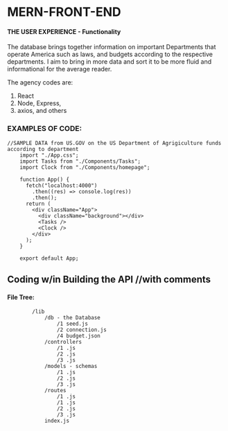 # MERN-FRONT-END

#### THE USER EXPERIENCE - Functionality
The database brings together information on important Departments that operate America such as laws, and budgets according to the respective departments. I aim to bring in more data and sort it to be more fluid and informational for the average reader.

The agency codes are: 
1. React
2. Node, Express,
3. axios, and others

### EXAMPLES OF CODE:
    //SAMPLE DATA from US.GOV on the US Department of Agrigiculture funds according to department
        import "./App.css";
        import Tasks from "./Components/Tasks";
        import Clock from "./Components/homepage";

        function App() {
          fetch("localhost:4000")
            .then((res) => console.log(res))
            .then();
          return (
            <div className="App">
              <div className="background"></div>
              <Tasks />
              <Clock />
            </div>
          );
        }

        export default App;
    
    
## Coding w/in Building the API //with comments
#### File Tree:

            /lib
                /db - the Database
                    /1 seed.js
                    /2 connection.js
                    /4 budget.json
                /controllers
                    /1 .js
                    /2 .js
                    /3 .js
                /models - schemas
                    /1 .js
                    /2 .js
                    /3 .js
                /routes
                    /1 .js 
                    /1 .js
                    /2 .js
                    /3 .js
                index.js
